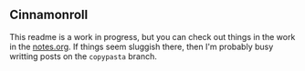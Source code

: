 ## Cinnamonroll

This readme is a work in progress, but you can check out things in the work in the [notes.org](notes.org). If things seem sluggish there, then I'm probably busy writting posts on the `copypasta` branch.
